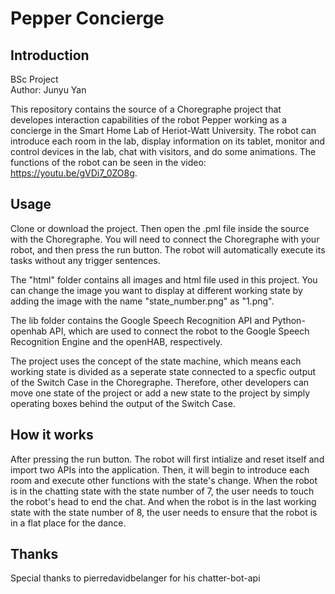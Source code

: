 Pepper Concierge
=
Introduction
-
BSc Project<br>
Author: Junyu Yan<br>

This repository contains the source of a Choregraphe project that developes interaction capabilities of the robot Pepper 
working as a concierge in the Smart Home Lab of Heriot-Watt University. The robot can introduce each room in the lab, 
display information on its tablet, monitor and control devices in the lab, chat with visitors, and do some animations. The functions of 
the robot can be seen in the video: https://youtu.be/gVDi7_0ZO8g.

Usage
-
Clone or download the project. Then open the .pml file inside the source with the Choregraphe. You will need to connect the Choregraphe with
your robot, and then press the run button. The robot will automatically execute its tasks without any trigger sentences.

The "html" folder contains all images and html file used in this project. You can change the image you want to display at different working state by 
adding the image with the name "state_number.png" as "1.png". 

The lib folder contains the Google Speech Recognition API and Python-openhab API, which are used to connect the robot to the Google Speech Recognition Engine
and the openHAB, respectively.

The project uses the concept of the state machine, which means each working state is divided as a seperate state connected to a specfic output of the 
Switch Case in the Choregraphe. Therefore, other developers can move one state of the project or add a new state to the project by simply operating boxes behind the
output of the Switch Case.

How it works
-
After pressing the run button. The robot will first intialize and reset itself and import two APIs into the application. Then, it will begin to introduce each room and execute other functions with the state's
change. When the robot is in the chatting state with the state number of 7, the user needs to touch the robot's head to end the chat. And when the robot is in the last working state with the state number of 8,
the user needs to ensure that the robot is in a flat place for the dance.

Thanks
-
Special thanks to pierredavidbelanger for his chatter-bot-api





